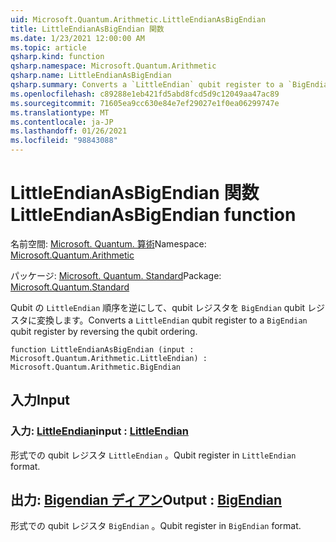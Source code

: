 ```yaml
---
uid: Microsoft.Quantum.Arithmetic.LittleEndianAsBigEndian
title: LittleEndianAsBigEndian 関数
ms.date: 1/23/2021 12:00:00 AM
ms.topic: article
qsharp.kind: function
qsharp.namespace: Microsoft.Quantum.Arithmetic
qsharp.name: LittleEndianAsBigEndian
qsharp.summary: Converts a `LittleEndian` qubit register to a `BigEndian` qubit register by reversing the qubit ordering.
ms.openlocfilehash: c89288e1eb421fd5abd8fcd5d9c12049aa47ac89
ms.sourcegitcommit: 71605ea9cc630e84e7ef29027e1f0ea06299747e
ms.translationtype: MT
ms.contentlocale: ja-JP
ms.lasthandoff: 01/26/2021
ms.locfileid: "98843088"
---
```

# <a name="littleendianasbigendian-function"></a><span data-ttu-id="58fae-102">LittleEndianAsBigEndian 関数</span><span class="sxs-lookup"><span data-stu-id="58fae-102">LittleEndianAsBigEndian function</span></span>

<span data-ttu-id="58fae-103">名前空間: [Microsoft. Quantum. 算術](xref:Microsoft.Quantum.Arithmetic)</span><span class="sxs-lookup"><span data-stu-id="58fae-103">Namespace: [Microsoft.Quantum.Arithmetic](xref:Microsoft.Quantum.Arithmetic)</span></span>

<span data-ttu-id="58fae-104">パッケージ: [Microsoft. Quantum. Standard](https://nuget.org/packages/Microsoft.Quantum.Standard)</span><span class="sxs-lookup"><span data-stu-id="58fae-104">Package: [Microsoft.Quantum.Standard](https://nuget.org/packages/Microsoft.Quantum.Standard)</span></span>


<span data-ttu-id="58fae-105">Qubit の `LittleEndian` 順序を逆にして、qubit レジスタを `BigEndian` qubit レジスタに変換します。</span><span class="sxs-lookup"><span data-stu-id="58fae-105">Converts a `LittleEndian` qubit register to a `BigEndian` qubit register by reversing the qubit ordering.</span></span>

```qsharp
function LittleEndianAsBigEndian (input : Microsoft.Quantum.Arithmetic.LittleEndian) : Microsoft.Quantum.Arithmetic.BigEndian
```


## <a name="input"></a><span data-ttu-id="58fae-106">入力</span><span class="sxs-lookup"><span data-stu-id="58fae-106">Input</span></span>

### <a name="input--littleendian"></a><span data-ttu-id="58fae-107">入力: [LittleEndian](xref:Microsoft.Quantum.Arithmetic.LittleEndian)</span><span class="sxs-lookup"><span data-stu-id="58fae-107">input : [LittleEndian](xref:Microsoft.Quantum.Arithmetic.LittleEndian)</span></span>

<span data-ttu-id="58fae-108">形式での qubit レジスタ `LittleEndian` 。</span><span class="sxs-lookup"><span data-stu-id="58fae-108">Qubit register in `LittleEndian` format.</span></span>



## <a name="output--bigendian"></a><span data-ttu-id="58fae-109">出力: [Bigendian ディアン](xref:Microsoft.Quantum.Arithmetic.BigEndian)</span><span class="sxs-lookup"><span data-stu-id="58fae-109">Output : [BigEndian](xref:Microsoft.Quantum.Arithmetic.BigEndian)</span></span>

<span data-ttu-id="58fae-110">形式での qubit レジスタ `BigEndian` 。</span><span class="sxs-lookup"><span data-stu-id="58fae-110">Qubit register in `BigEndian` format.</span></span>